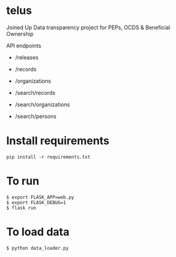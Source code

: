 # telus
Joined Up Data transparency project for PEPs, OCDS &amp; Beneficial Ownership

API endpoints

* /releases
* /records
* /organizations

* /search/records
* /search/organizations
* /search/persons

# Install requirements
```
pip install -r requirements.txt
```

# To run
```
$ export FLASK_APP=web.py
$ export FLASK_DEBUG=1
$ flask run
```

# To load data
```
$ python data_loader.py
```
